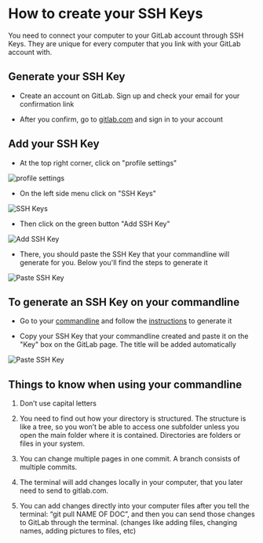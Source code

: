 # How to create your SSH Keys

You need to connect your computer to your GitLab account through SSH Keys. They are unique for every computer that you link with your GitLab account with.

## Generate your SSH Key

* Create an account on GitLab. Sign up and check your email for your confirmation link

* After you confirm, go to [gitlab.com](https://about.gitlab.com/) and sign in to your account

## Add your SSH Key

* At the top right corner, click on "profile settings"

![profile settings](basicimages/profile_settings.png)

* On the left side menu click on "SSH Keys"

![SSH Keys](basicimages/shh_keys.png)

* Then click on the green button "Add SSH Key"

![Add SSH Key](basicimages/add_sshkey.png)

* There, you should paste the SSH Key that your commandline will generate for you. Below you'll find the steps to generate it

![Paste SSH Key](basicimages/paste_sshkey.png)

## To generate an SSH Key on your commandline

* Go to your [commandline](start_using_git.md) and follow the [instructions](https://gitlab.com/help/ssh/README) to generate it 

* Copy your SSH Key that your commandline created and paste it on the "Key" box on the GitLab page. The title will be added automatically

![Paste SSH Key](basicimages/key.png)

## Things to know when using your commandline
	
1. Don’t use capital letters 

1. You need to find out how your directory is structured. The structure is like a tree, so you won’t be able to access one subfolder unless you open the main folder where it is contained. Directories are folders or files in your system. 

1. You can change multiple pages in one commit. A branch consists of multiple commits. 

1. The terminal will add changes locally in your computer, that you later need to send to gitlab.com.

1. You can add changes directly into your computer files after you tell the terminal: “git pull NAME OF DOC”, and then you can send those changes to GitLab through the terminal. (changes like adding files, changing names, adding pictures to files, etc)
